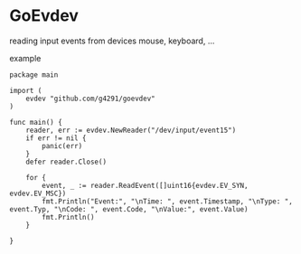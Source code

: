 # GoEvdev

reading input events from devices mouse, keyboard, ...

example

```golang
package main

import (
	evdev "github.com/g4291/goevdev"
)

func main() {
	reader, err := evdev.NewReader("/dev/input/event15")
    if err != nil {
        panic(err)
    }
	defer reader.Close()

	for {
		event, _ := reader.ReadEvent([]uint16{evdev.EV_SYN, evdev.EV_MSC})
		fmt.Println("Event:", "\nTime: ", event.Timestamp, "\nType: ", event.Typ, "\nCode: ", event.Code, "\nValue:", event.Value)
        fmt.Println()
	}

}
```
